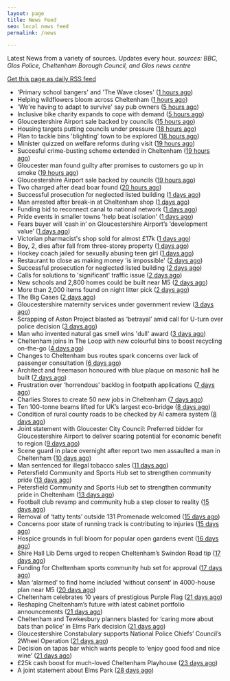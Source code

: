 ```yaml
---
layout: page
title: News Feed
seo: local news feed
permalink: /news

---
```


Latest News from a variety of sources. Updates every hour.
_sources: BBC, Glos Police, Cheltenham Borough Council, and Glos news centre_

[Get this page as daily RSS feed](/daily.rss)

<!-- news_marker starts -->
- 'Primary school bangers' and 'The Wave closes' ([1 hours ago](https://www.bbc.com/news/articles/cq53wwp5yldo))
- Helping wildflowers bloom across Cheltenham ([1 hours ago](https://www.cheltenham.gov.uk/news/article/3025/helping_wildflowers_bloom_across_cheltenham))
- 'We're having to adapt to survive' say pub owners ([5 hours ago](https://www.bbc.com/news/articles/c74z3yp3p0xo))
- Inclusive bike charity expands to cope with demand ([5 hours ago](https://www.bbc.com/news/articles/ceq79pjzq3no))
- Gloucestershire Airport sale backed by councils ([15 hours ago](https://gloucesternewscentre.co.uk/gloucestershire-airport-sale-backed-by-councils/))
- Housing targets putting councils under pressure ([18 hours ago](https://www.bbc.com/news/articles/c3en9q19k03o))
- Plan to tackle bins 'blighting' town to be explored ([18 hours ago](https://www.bbc.com/news/articles/c98j40dy0mlo))
- Minister quizzed on welfare reforms during visit ([19 hours ago](https://www.bbc.com/news/articles/cd6g58we454o))
- Succesful crime-busting scheme extended in Cheltenham ([19 hours ago](https://gloucesternewscentre.co.uk/succesful-crime-busting-scheme-extended-in-cheltenham/))
- Gloucester man found guilty after promises to customers go up in smoke ([19 hours ago](https://gloucesternewscentre.co.uk/gloucester-man-found-guilty-after-promises-to-customers-go-up-in-smoke/))
- Gloucestershire Airport sale backed by councils ([19 hours ago](https://www.cheltenham.gov.uk/news/article/3024/gloucestershire_airport_sale_backed_by_councils))
- Two charged after dead boar found ([20 hours ago](https://www.bbc.com/news/articles/cwykjzgjyrno))
- Successful prosecution for neglected listed building ([1 days ago](https://gloucesternewscentre.co.uk/successful-prosecution-for-neglected-listed-building/))
- Man arrested after break-in at Cheltenham shop ([1 days ago](https://gloucesternewscentre.co.uk/man-arrested-after-break-in-at-cheltenham-shop/))
- Funding bid to reconnect canal to national network ([1 days ago](https://www.bbc.com/news/articles/cgmw1werzneo))
- Pride events in smaller towns 'help beat isolation' ([1 days ago](https://www.bbc.com/news/articles/c24v5vqj8dro))
- Fears buyer will ‘cash in’ on Gloucestershire Airport’s ‘development value’ ([1 days ago](https://gloucesternewscentre.co.uk/fears-buyer-will-cash-in-on-gloucestershire-airports-development-value/))
- Victorian pharmacist's shop sold for almost £17k ([1 days ago](https://www.bbc.com/news/articles/c3w41xw4ygwo))
- Boy, 2, dies after fall from three-storey property ([1 days ago](https://www.bbc.com/news/articles/crmvj3p192ko))
- Hockey coach jailed for sexually abusing teen girl ([1 days ago](https://www.bbc.com/news/articles/c8rpk5m5en0o))
- Restaurant to close as making money 'is impossible' ([2 days ago](https://www.bbc.com/news/articles/c307drj7zvjo))
- Successful prosecution for neglected listed building ([2 days ago](https://www.cheltenham.gov.uk/news/article/3023/successful_prosecution_for_neglected_listed_building))
- Calls for solutions to 'significant' traffic issue ([2 days ago](https://www.bbc.com/news/articles/czxe8l7xnvlo))
- New schools and 2,800 homes could be built near M5 ([2 days ago](https://www.bbc.com/news/articles/c5y7dlwng0do))
- More than 2,000 items found on night litter pick ([2 days ago](https://www.bbc.com/news/articles/cpvjmxvzj32o))
- The Big Cases ([2 days ago](https://www.bbc.co.uk/iplayer/episode/m001z7w2))
- Gloucestershire maternity services under government review ([3 days ago](https://www.bbc.co.uk/sounds/play/p0ll39jx))
- Scrapping of Aston Project blasted as ‘betrayal’ amid call for U-turn over police decision ([3 days ago](https://gloucesternewscentre.co.uk/scrapping-of-aston-project-blasted-as-betrayal-amid-call-for-u-turn-over-police-decision/))
- Man who invented natural gas smell wins 'dull' award ([3 days ago](https://www.bbc.com/news/articles/cpw74x57p8po))
- Cheltenham joins In The Loop with new colourful bins to boost recycling on-the-go ([4 days ago](https://www.cheltenham.gov.uk/news/article/3022/cheltenham_joins_in_the_loop_with_new_colourful_bins_to_boost_recycling_on-the-go))
- Changes to Cheltenham bus routes spark concerns over lack of passenger consultation ([6 days ago](https://gloucesternewscentre.co.uk/changes-to-cheltenham-bus-routes-spark-concerns-over-lack-of-passenger-consultation/))
- Architect and freemason honoured with blue plaque on masonic hall he built ([7 days ago](https://gloucesternewscentre.co.uk/architect-and-freemason-honoured-with-blue-plaque-on-masonic-hall-he-built/))
- Frustration over ‘horrendous’ backlog in footpath applications ([7 days ago](https://gloucesternewscentre.co.uk/frustration-over-horrendous-backlog-in-footpath-applications/))
- Charlies Stores to create 50 new jobs in Cheltenham ([7 days ago](https://gloucesternewscentre.co.uk/charlies-stores-to-create-50-new-jobs-in-cheltenham/))
- Ten 100-tonne beams lifted for UK’s largest eco-bridge ([8 days ago](https://www.bbc.co.uk/sounds/play/p0lk57bp))
- Condition of rural county roads to be checked by AI camera system ([8 days ago](https://gloucesternewscentre.co.uk/condition-of-rural-county-roads-to-be-checked-by-ai-camera-system/))
- Joint statement with Gloucester City Council: Preferred bidder for Gloucestershire Airport to deliver soaring potential for economic benefit to region ([9 days ago](https://www.cheltenham.gov.uk/news/article/3021/joint_statement_with_gloucester_city_council_preferred_bidder_for_gloucestershire_airport_to_deliver_soaring_potential_for_economic_benefit_to_region))
- Scene guard in place overnight after report two men assaulted a man in Cheltenham ([10 days ago](https://gloucesternewscentre.co.uk/scene-guard-in-place-overnight-after-report-two-men-assaulted-a-man-in-cheltenham/))
- Man sentenced for illegal tobacco sales ([11 days ago](https://gloucesternewscentre.co.uk/man-sentenced-for-illegal-tobacco-sales/))
- Petersfield Community and Sports Hub set to strengthen community pride ([13 days ago](https://gloucesternewscentre.co.uk/petersfield-community-and-sports-hub-set-to-strengthen-community-pride/))
- Petersfield Community and Sports Hub set to strengthen community pride in Cheltenham ([13 days ago](https://www.cheltenham.gov.uk/news/article/3020/petersfield_community_and_sports_hub_set_to_strengthen_community_pride_in_cheltenham))
- Football club revamp and community hub a step closer to reality ([15 days ago](https://gloucesternewscentre.co.uk/football-club-revamp-and-community-hub-a-step-closer-to-reality/))
- Removal of ‘tatty tents’ outside 131 Promenade welcomed ([15 days ago](https://gloucesternewscentre.co.uk/removal-of-tatty-tents-outside-131-promenade-welcomed/))
- Concerns poor state of running track is contributing to injuries ([15 days ago](https://gloucesternewscentre.co.uk/concerns-poor-state-of-running-track-is-contributing-to-injuries/))
- Hospice grounds in full bloom for popular open gardens event ([16 days ago](https://gloucesternewscentre.co.uk/hospice-grounds-in-full-bloom-for-popular-open-gardens-event/))
- Shire Hall Lib Dems urged to reopen Cheltenham’s Swindon Road tip ([17 days ago](https://gloucesternewscentre.co.uk/shire-hall-lib-dems-urged-to-reopen-cheltenhams-swindon-road-tip/))
- Funding for Cheltenham sports community hub set for approval ([17 days ago](https://gloucesternewscentre.co.uk/funding-for-cheltenham-sports-community-hub-set-for-approval/))
- Man ‘alarmed’ to find home included ‘without consent’ in 4000-house plan near M5 ([20 days ago](https://gloucesternewscentre.co.uk/man-alarmed-to-find-home-included-without-consent-in-4000-house-plan-near-m5/))
- Cheltenham celebrates 10 years of prestigious Purple Flag ([21 days ago](https://www.cheltenham.gov.uk/news/article/3019/cheltenham_celebrates_10_years_of_prestigious_purple_flag))
- Reshaping Cheltenham’s future with latest cabinet portfolio announcements ([21 days ago](https://www.cheltenham.gov.uk/news/article/3018/reshaping_cheltenhams_future_with_latest_cabinet_portfolio_announcements))
- Cheltenham and Tewkesbury planners blasted for ‘caring more about bats than police’ in Elms Park decision ([21 days ago](https://gloucesternewscentre.co.uk/cheltenham-and-tewkesbury-planners-blasted-for-caring-more-about-bats-than-police-in-elms-park-decision/))
- Gloucestershire Constabulary supports National Police Chiefs’ Council’s 2Wheel Operation ([21 days ago](https://gloucesternewscentre.co.uk/gloucestershire-constabulary-supports-national-police-chiefs-councils-2wheel-operation/))
- Decision on tapas bar which wants people to ‘enjoy good food and nice wine’ ([21 days ago](https://gloucesternewscentre.co.uk/decision-on-tapas-bar-which-wants-people-to-enjoy-good-food-and-nice-wine/))
- £25k cash boost for much-loved Cheltenham Playhouse ([23 days ago](https://www.cheltenham.gov.uk/news/article/3017/25k_cash_boost_for_much-loved_cheltenham_playhouse))
- A joint statement about Elms Park ([28 days ago](https://www.cheltenham.gov.uk/news/article/3015/a_joint_statement_about_elms_park))

<!-- news_marker ends -->
